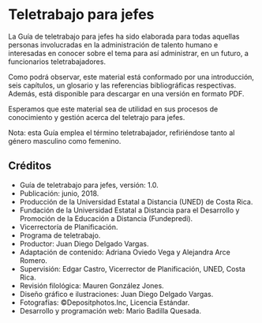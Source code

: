 # Teletrabajo para jefes
La Guía de teletrabajo para jefes ha sido elaborada para todas aquellas personas involucradas en la
administración de talento humano e interesadas en conocer sobre el tema para así administrar, en un futuro,
a funcionarios teletrabajadores.

Como podrá observar, este material está conformado por una introducción, seis capítulos, un glosario y las 
referencias bibliográficas respectivas. Además, está disponible para descargar en una versión en formato PDF.

Esperamos que este material sea de utilidad en sus procesos de conocimiento y gestión acerca del teletrajo para jefes.

Nota: esta Guía emplea el término teletrabajador, refiriéndose tanto al género masculino como femenino.

## Créditos
* Guía de teletrabajo para jefes, versión: 1.0.
* Publicación: junio, 2018.
* Producción de la Universidad Estatal a Distancia (UNED) de Costa Rica.
* Fundación de la Universidad Estatal a Distancia para el Desarrollo y Promoción de la Educación a Distancia (Fundepredi).
* Vicerrectoría de Planificación.
* Programa de teletrabajo.
* Productor: Juan Diego Delgado Vargas.
* Adaptación de contenido: Adriana Oviedo Vega y Alejandra Arce Romero.
* Supervisión: Edgar Castro, Vicerrector de Planificación, UNED, Costa Rica.
* Revisión filológica: Mauren González Jones.
* Diseño gráfico e ilustraciones: Juan Diego Delgado Vargas.
* Fotografías: ©Depositphotos.Inc, Licencia Estándar.
* Desarrollo y programación web: Mario Badilla Quesada.
